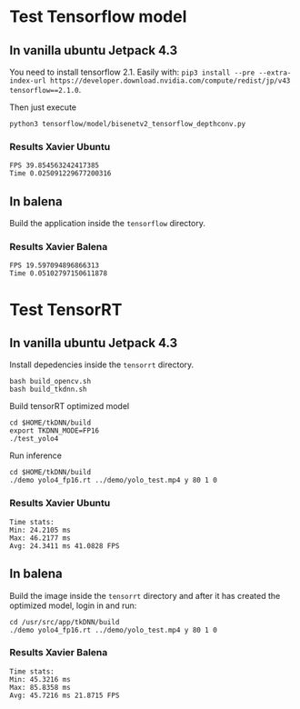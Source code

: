 # Test Tensorflow model
## In vanilla ubuntu Jetpack 4.3
You need to install tensorflow 2.1. Easily with: `pip3 install --pre --extra-index-url https://developer.download.nvidia.com/compute/redist/jp/v43 tensorflow==2.1.0`.

Then just execute

```
python3 tensorflow/model/bisenetv2_tensorflow_depthconv.py
```

### Results Xavier Ubuntu
```
FPS 39.854563242417385
Time 0.025091229677200316
```
## In balena
Build the application inside the `tensorflow` directory.

### Results Xavier Balena
```
FPS 19.597094896866313
Time 0.05102797150611878
```
# Test TensorRT
## In vanilla ubuntu Jetpack 4.3
Install depedencies inside the `tensorrt` directory.
```
bash build_opencv.sh
bash build_tkdnn.sh
```

Build tensorRT optimized model
```
cd $HOME/tkDNN/build
export TKDNN_MODE=FP16
./test_yolo4
```

Run inference
```
cd $HOME/tkDNN/build
./demo yolo4_fp16.rt ../demo/yolo_test.mp4 y 80 1 0
```

### Results Xavier Ubuntu
```
Time stats:
Min: 24.2105 ms
Max: 46.2177 ms
Avg: 24.3411 ms 41.0828 FPS
```

## In balena
Build the image inside the `tensorrt` directory and after it has created the optimized model, login in and run:
```
cd /usr/src/app/tkDNN/build
./demo yolo4_fp16.rt ../demo/yolo_test.mp4 y 80 1 0
```
### Results Xavier Balena
```
Time stats:
Min: 45.3216 ms
Max: 85.8358 ms
Avg: 45.7216 ms 21.8715 FPS
```
